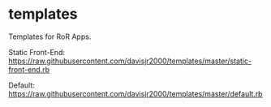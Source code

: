 # templates

Templates for RoR Apps.

Static Front-End: https://raw.githubusercontent.com/davisjr2000/templates/master/static-front-end.rb


Default: https://raw.githubusercontent.com/davisjr2000/templates/master/default.rb
